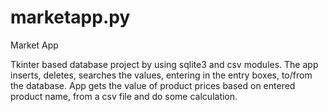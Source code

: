 # marketapp.py


Market App

Tkinter based database project by using sqlite3 and csv modules. The app inserts, deletes, searches the values, entering in the entry boxes, to/from the database. App gets the value of product prices based on entered product name, from a csv file and do some calculation.   


